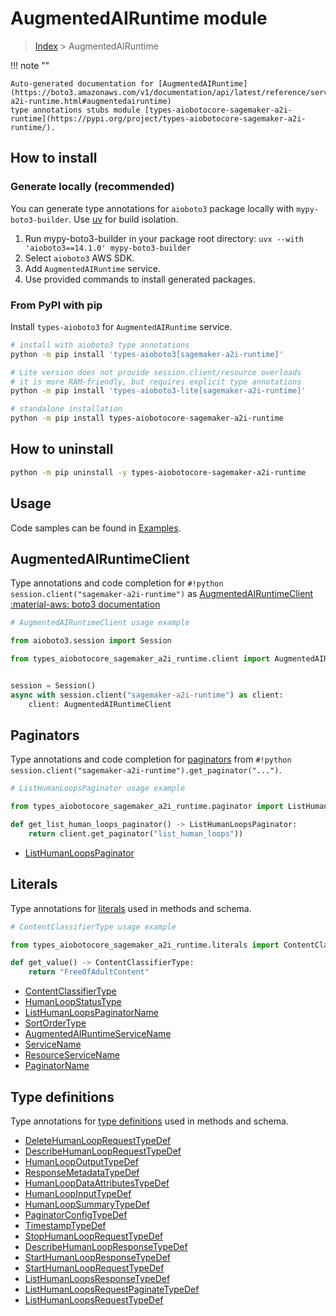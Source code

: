 # AugmentedAIRuntime module

> [Index](../README.md) > AugmentedAIRuntime


!!! note ""

    Auto-generated documentation for [AugmentedAIRuntime](https://boto3.amazonaws.com/v1/documentation/api/latest/reference/services/sagemaker-a2i-runtime.html#augmentedairuntime)
    type annotations stubs module [types-aiobotocore-sagemaker-a2i-runtime](https://pypi.org/project/types-aiobotocore-sagemaker-a2i-runtime/).

## How to install

### Generate locally (recommended)

You can generate type annotations for `aioboto3` package locally with `mypy-boto3-builder`.
Use [uv](https://docs.astral.sh/uv/getting-started/installation/) for build isolation.

1. Run mypy-boto3-builder in your package root directory: `uvx --with 'aioboto3==14.1.0' mypy-boto3-builder`
1. Select `aioboto3` AWS SDK.
1. Add `AugmentedAIRuntime` service.
1. Use provided commands to install generated packages.



### From PyPI with pip

Install `types-aioboto3` for `AugmentedAIRuntime` service.

```bash
# install with aioboto3 type annotations
python -m pip install 'types-aioboto3[sagemaker-a2i-runtime]'

# Lite version does not provide session.client/resource overloads
# it is more RAM-friendly, but requires explicit type annotations
python -m pip install 'types-aioboto3-lite[sagemaker-a2i-runtime]'

# standalone installation
python -m pip install types-aiobotocore-sagemaker-a2i-runtime
```



## How to uninstall

```bash
python -m pip uninstall -y types-aiobotocore-sagemaker-a2i-runtime
```

## Usage

Code samples can be found in [Examples](./usage.md).

## AugmentedAIRuntimeClient

Type annotations and code completion for  `#!python session.client("sagemaker-a2i-runtime")` as [AugmentedAIRuntimeClient](./client.md)
[:material-aws: boto3 documentation](https://boto3.amazonaws.com/v1/documentation/api/latest/reference/services/sagemaker-a2i-runtime.html#AugmentedAIRuntime.Client)

```python
# AugmentedAIRuntimeClient usage example

from aioboto3.session import Session

from types_aiobotocore_sagemaker_a2i_runtime.client import AugmentedAIRuntimeClient


session = Session()
async with session.client("sagemaker-a2i-runtime") as client:
    client: AugmentedAIRuntimeClient
```


## Paginators

Type annotations and code completion for
[paginators](./paginators.md)
from `#!python session.client("sagemaker-a2i-runtime").get_paginator("...")`.

```python
# ListHumanLoopsPaginator usage example

from types_aiobotocore_sagemaker_a2i_runtime.paginator import ListHumanLoopsPaginator

def get_list_human_loops_paginator() -> ListHumanLoopsPaginator:
    return client.get_paginator("list_human_loops"))
```

- [ListHumanLoopsPaginator](./paginators.md#listhumanloopspaginator)








## Literals

Type annotations for [literals](./literals.md) used in methods and schema.

```python
# ContentClassifierType usage example

from types_aiobotocore_sagemaker_a2i_runtime.literals import ContentClassifierType

def get_value() -> ContentClassifierType:
    return "FreeOfAdultContent"
```

- [ContentClassifierType](./literals.md#contentclassifiertype)
- [HumanLoopStatusType](./literals.md#humanloopstatustype)
- [ListHumanLoopsPaginatorName](./literals.md#listhumanloopspaginatorname)
- [SortOrderType](./literals.md#sortordertype)
- [AugmentedAIRuntimeServiceName](./literals.md#augmentedairuntimeservicename)
- [ServiceName](./literals.md#servicename)
- [ResourceServiceName](./literals.md#resourceservicename)
- [PaginatorName](./literals.md#paginatorname)




## Type definitions

Type annotations for [type definitions](./type_defs.md) used in methods and schema.

- [DeleteHumanLoopRequestTypeDef](./type_defs.md#deletehumanlooprequesttypedef)
- [DescribeHumanLoopRequestTypeDef](./type_defs.md#describehumanlooprequesttypedef)
- [HumanLoopOutputTypeDef](./type_defs.md#humanloopoutputtypedef)
- [ResponseMetadataTypeDef](./type_defs.md#responsemetadatatypedef)
- [HumanLoopDataAttributesTypeDef](./type_defs.md#humanloopdataattributestypedef)
- [HumanLoopInputTypeDef](./type_defs.md#humanloopinputtypedef)
- [HumanLoopSummaryTypeDef](./type_defs.md#humanloopsummarytypedef)
- [PaginatorConfigTypeDef](./type_defs.md#paginatorconfigtypedef)
- [TimestampTypeDef](./type_defs.md#timestamptypedef)
- [StopHumanLoopRequestTypeDef](./type_defs.md#stophumanlooprequesttypedef)
- [DescribeHumanLoopResponseTypeDef](./type_defs.md#describehumanloopresponsetypedef)
- [StartHumanLoopResponseTypeDef](./type_defs.md#starthumanloopresponsetypedef)
- [StartHumanLoopRequestTypeDef](./type_defs.md#starthumanlooprequesttypedef)
- [ListHumanLoopsResponseTypeDef](./type_defs.md#listhumanloopsresponsetypedef)
- [ListHumanLoopsRequestPaginateTypeDef](./type_defs.md#listhumanloopsrequestpaginatetypedef)
- [ListHumanLoopsRequestTypeDef](./type_defs.md#listhumanloopsrequesttypedef)


